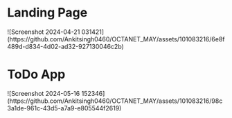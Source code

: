<h1>Landing Page</h1>
![Screenshot 2024-04-21 031421](https://github.com/Ankitsingh0460/OCTANET_MAY/assets/101083216/6e8f489d-d834-4d02-ad32-927130046c2b)
<h1>ToDo App</h1>
![Screenshot 2024-05-16 152346](https://github.com/Ankitsingh0460/OCTANET_MAY/assets/101083216/98c3a1de-961c-43d5-a7a9-e805544f2619)


